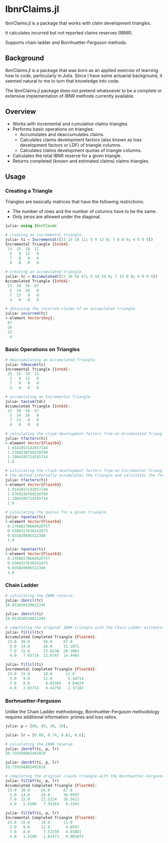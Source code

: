 # IbnrClaims.jl

IbnrClaims.jl is a package that works with claim development triangles.

 It calculates incurred but not reported claims reserves (IBNR).
 
 Supports chain ladder and Bornhuetter-Ferguson methods.

## Background

IbnrClaims.jl is a package that was born as an applied exercise of learning how to code, particularly in Julia. Since I have some actuarial background, it seemed natural to me to turn that knowledge into code.

The IbnrClaims.jl package does not pretend whatsoever to be a complete or extensive implementation of IBNR methods currently available.


## Overview

- Works with incremental and cumulative claims triangles.
- Performs basic operations on triangles:
  - Accumulates and deaccumulates claims.
  - Calculates claims development factors (also known as loss development factors or LDF) of triangle columns.
  - Calculates claims development quotas of triangle columns.
- Calculates the total IBNR reserve for a given triangle.
- Returns completed (known and estimated claims) claims triangles.

## Usage

### Creating a Triangle

Triangles are basically matrices that have the following restrictions:
- The number of rows and the number of columns have to be the same.
- Only zeros are allowed under the diagonal.

```julia
julia> using IbnrClaims

# creating an incremental triangle.
julia> ti = Incremental([23 15 18 11; 5 9 12 0; 7 8 0 0; 4 0 0 0])
Incremental Triangle {Int64}:
 23  15  18  11
  5   9  12   0
  7   8   0   0
  4   0   0   0

# creating an accumulated triangle.
julia> tc = Accumulated([23 38 56 67; 5 14 26 0; 7 15 0 0; 4 0 0 0])
Accumulated Triangle {Int64}:
 23  38  56  67
  5  14  26   0
  7  15   0   0
  4   0   0   0
```

```julia
# obtaining the incurred claims of an accumulated triangle.
julia> incurred(tc)
4-element Vector{Any}:
 67
 26
 15
  4
```

### Basic Operations on Triangles
```julia
# deaccumulating an Accumulated Triangle.
julia> tdeacum(tc)
Incremental Triangle {Int64}:
 23  15  18  11
  5   9  12   0
  7   8   0   0
  4   0   0   0

# accumulating an Incremental Triangle
julia> taccum(tdc)
Accumulated Triangle {Int64}:
 23  38  56  67
  5  14  26   0
  7  15   0   0
  4   0   0   0

# calculating the claim development factors from an Accumulated Triangle.
julia> tfactors(tc)
4-element Vector{Float64}:
 1.9142857142857144
 1.5769230769230769
 1.1964285714285714
 1.0

# calculating the claim development factors from an Incremental Triangle.
# the method internally accumulates the triangle and calculates the factors of the Accumulated Triangle.
julia> tfactors(ti)
4-element Vector{Float64}:
 1.9142857142857144
 1.5769230769230769
 1.1964285714285714
 1.0
```

```julia
# calculating the quotas for a given triangle.
julia> tquotas(tc)
4-element Vector{Float64}:
 0.27688278664920757
 0.5300327630141973
 0.835820895522388
 1.0

julia> tquotas(ti)
4-element Vector{Float64}:
 0.27688278664920757
 0.5300327630141973
 0.835820895522388
 1.0
```

### Chain Ladder
```julia
# calculating the IBNR reserve.
julia> ibnrcl(tc)
28.853826530612245

julia> ibnrcl(ti)
28.853826530612245
```
```julia
# completing the original IBNR triangle with the Chain Ladder estimates.
julia> fillcl(tc)
Accumulated Completed Triangle {Float64}:
 23.0  38.0      56.0     67.0
  5.0  14.0      26.0     31.1071
  7.0  15.0      23.6538  28.3001
  4.0   7.65714  12.0747  14.4465

julia> fillcl(ti)
Incremental Completed Triangle {Float64}:
 23.0  15.0      18.0      11.0
  5.0   9.0      12.0       5.10714
  7.0   8.0       8.65385   4.64629
  4.0   3.65714   4.41758   2.37182
```

### Borhnuetter-Ferguson
Unlike the Chain Ladder methodology, Bornhuetter-Ferguson methodology requires additional information: primes and loss ratios.
```julia
julia> p = [80, 40, 30, 10];

julia> lr = [0.89, 0.74, 0.82, 0.6];

# calculating the IBNR reserve.
julia> ibnrbf(tc, p, lr)
20.759598802492818

julia> ibnrbf(ti, p, lr)
20.759598802492818
```

```julia
# completing the original claims triangle with the Bornhuetter-Ferguson estimates.
julia> fillbf(tc, p, lr)
Accumulated Completed Triangle {Float64}:
 23.0  38.0     56.0      67.0
  5.0  14.0     26.0      30.8597
  7.0  15.0     22.5224   26.5612
  4.0   5.5189   7.35363   8.3387

julia> fillbf(ti, p, lr)
Incremental Completed Triangle {Float64}:
 23.0  15.0     18.0      11.0
  5.0   9.0     12.0       4.8597
  7.0   8.0      7.52239   4.03881
  4.0   1.5189   1.83473   0.985075
```